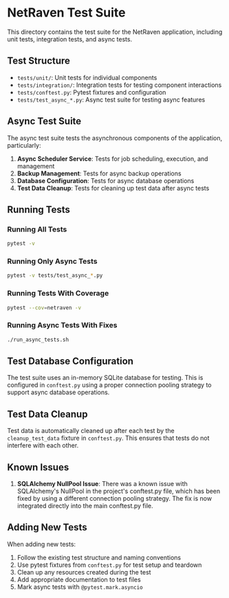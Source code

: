 # NetRaven Test Suite

This directory contains the test suite for the NetRaven application, including unit tests, integration tests, and async tests.

## Test Structure

- `tests/unit/`: Unit tests for individual components
- `tests/integration/`: Integration tests for testing component interactions
- `tests/conftest.py`: Pytest fixtures and configuration
- `tests/test_async_*.py`: Async test suite for testing async features

## Async Test Suite

The async test suite tests the asynchronous components of the application, particularly:

1. **Async Scheduler Service**: Tests for job scheduling, execution, and management
2. **Backup Management**: Tests for async backup operations
3. **Database Configuration**: Tests for async database operations
4. **Test Data Cleanup**: Tests for cleaning up test data after async tests

## Running Tests

### Running All Tests

```bash
pytest -v
```

### Running Only Async Tests

```bash
pytest -v tests/test_async_*.py
```

### Running Tests With Coverage

```bash
pytest --cov=netraven -v
```

### Running Async Tests With Fixes

```bash
./run_async_tests.sh
```

## Test Database Configuration

The test suite uses an in-memory SQLite database for testing. This is configured in `conftest.py` using a proper connection pooling strategy to support async database operations.

## Test Data Cleanup

Test data is automatically cleaned up after each test by the `cleanup_test_data` fixture in `conftest.py`. This ensures that tests do not interfere with each other.

## Known Issues

1. **SQLAlchemy NullPool Issue**: There was a known issue with SQLAlchemy's NullPool in the project's conftest.py file, which has been fixed by using a different connection pooling strategy. The fix is now integrated directly into the main conftest.py file.

## Adding New Tests

When adding new tests:

1. Follow the existing test structure and naming conventions
2. Use pytest fixtures from `conftest.py` for test setup and teardown
3. Clean up any resources created during the test
4. Add appropriate documentation to test files
5. Mark async tests with `@pytest.mark.asyncio` 